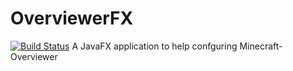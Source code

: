 # OverviewerFX
[![Build Status](http://213.109.161.209:8080/job/OverviewerFX/job/master/badge/icon)](http://213.109.161.209:8080/job/OverviewerFX/job/master/)
A JavaFX application to help confguring Minecraft-Overviewer
